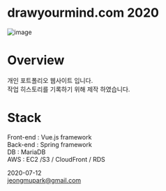 # drawyourmind.com 2020

![image](https://user-images.githubusercontent.com/18201794/107038232-8f187c00-67ff-11eb-8fa0-9a6e11da2bdb.png)

# Overview
개인 포트폴리오 웹사이트 입니다.  
작업 히스토리를 기록하기 위해 제작 하였습니다.  

# Stack

Front-end : Vue.js framework  
Back-end : Spring framework  
DB : MariaDB  
AWS : EC2 /S3 / CloudFront / RDS  
  
2020-07-12    
jeongmupark@gmail.com


